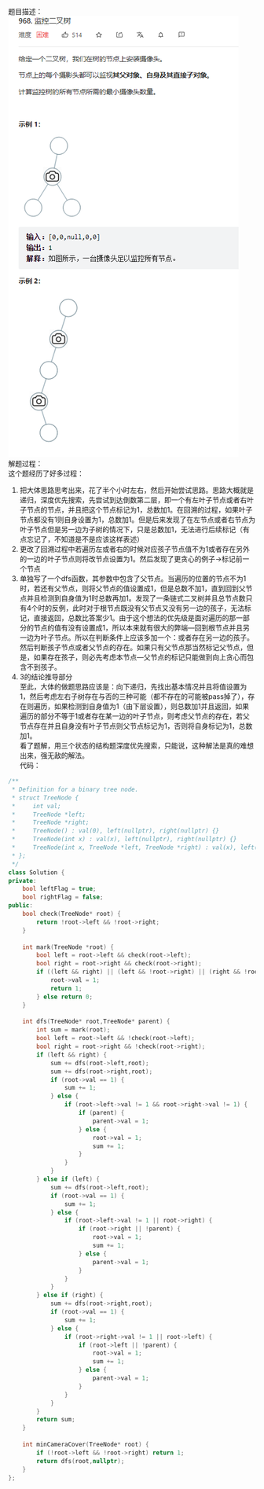 题目描述：  
![image](/algorithmn/greed/image/image17.png)  
解题过程：  
这个题经历了好多过程：  
1. 把大体思路思考出来，花了半个小时左右，然后开始尝试思路。思路大概就是递归，深度优先搜索，先尝试到达倒数第二层，即一个有左叶子节点或者右叶子节点的节点，并且把这个节点标记为1，总数加1。在回溯的过程，如果叶子节点都没有1则自身设置为1，总数加1。但是后来发现了在左节点或者右节点为叶子节点但是另一边为子树的情况下，只是总数加1，无法进行后续标记（有点忘记了，不知道是不是应该这样表述）
2. 更改了回溯过程中若遍历左或者右的时候对应孩子节点值不为1或者存在另外的一边的叶子节点则将改节点设置为1。然后发现了更贪心的例子→标记前一个节点
3. 单独写了一个dfs函数，其参数中包含了父节点。当遍历的位置的节点不为1时，若还有父节点，则将父节点的值设置成1，但是总数不加1，直到回到父节点并且检测到自身值为1时总数再加1。发现了一条链式二叉树并且总节点数只有4个时的反例，此时对于根节点既没有父节点又没有另一边的孩子，无法标记，直接返回，总数比答案少1。由于这个想法的优先级是面对遍历的那一部分的节点的值有没有设置成1，所以本来就有很大的弊端—回到根节点并且另一边为叶子节点。所以在判断条件上应该多加一个：或者存在另一边的孩子。然后判断孩子节点或者父节点的存在。如果只有父节点那当然标记父节点，但是，如果存在孩子，则必先考虑本节点—父节点的标记只能做到向上贪心而包含不到孩子。
4. 3的结论推导部分  
至此，大体的做题思路应该是：向下递归，先找出基本情况并且将值设置为1，然后考虑左右子树存在与否的三种可能（都不存在的可能被pass掉了），存在则遍历，如果检测到自身值为1（由下层设置），则总数加1并且返回，如果遍历的部分不等于1或者存在某一边的叶子节点，则考虑父节点的存在，若父节点存在并且自身没有叶子节点则父节点标记为1，否则将自身标记为1，总数加1。  
看了题解，用三个状态的结构题深度优先搜索，只能说，这种解法是真的难想出来，强无敌的解法。  
代码：  
```cpp
/**
 * Definition for a binary tree node.
 * struct TreeNode {
 *     int val;
 *     TreeNode *left;
 *     TreeNode *right;
 *     TreeNode() : val(0), left(nullptr), right(nullptr) {}
 *     TreeNode(int x) : val(x), left(nullptr), right(nullptr) {}
 *     TreeNode(int x, TreeNode *left, TreeNode *right) : val(x), left(left), right(right) {}
 * };
 */
class Solution {
private:
    bool leftFlag = true;
    bool rightFlag = false;
public:
    bool check(TreeNode* root) {
        return !root->left && !root->right;
    }

    int mark(TreeNode *root) {
        bool left = root->left && check(root->left); 
        bool right = root->right && check(root->right);
        if ((left && right) || (left && !root->right) || (right && !root->left)) {
            root->val = 1;
            return 1;
        } else return 0;
    }
    
    int dfs(TreeNode* root,TreeNode* parent) {
        int sum = mark(root);
        bool left = root->left && !check(root->left);
        bool right = root->right && !check(root->right);
        if (left && right) {
            sum += dfs(root->left,root);
            sum += dfs(root->right,root);
            if (root->val == 1) {
                sum += 1;
            } else {
                if (root->left->val != 1 && root->right->val != 1) {
                    if (parent) {
                        parent->val = 1;
                    } else {
                        root->val = 1;
                        sum += 1;
                    }
                }
            }
        } else if (left) {
            sum += dfs(root->left,root);
            if (root->val == 1) {
                sum += 1;
            } else {
                if (root->left->val != 1 || root->right) {
                    if (root->right || !parent) {
                        root->val = 1;
                        sum += 1;
                    } else {
                        parent->val = 1;
                    }
                } 
            }
        } else if (right) {
            sum += dfs(root->right,root);
            if (root->val == 1) {
                sum += 1;
            } else {
                if (root->right->val != 1 || root->left) {
                    if (root->left || !parent) {
                        root->val = 1;
                        sum += 1;
                    } else {
                        parent->val = 1;
                    }
                }
            }
        }
        return sum;
    }

    int minCameraCover(TreeNode* root) {
        if (!root->left && !root->right) return 1;
        return dfs(root,nullptr);
    }
};
```